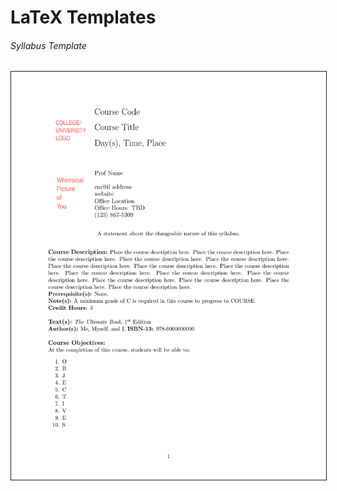 # LaTeX Templates

###### Syllabus Template
<a href="LaTeX_syllabus_template/"><img src = "https://github.com/brianrhall/LaTeX_templates/blob/master/LaTeX_syllabus_template/syllabus_template.pdf" alt = "Syllabus Template" width="640" border="1" hspace="0" vspace="0"></a>
